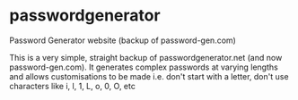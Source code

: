 # passwordgenerator
Password Generator website (backup of password-gen.com)

This is a very simple, straight backup of passwordgenerator.net (and now password-gen.com). 
It generates complex passwords at varying lengths and allows customisations to be made i.e. don't start with a letter, 
don't use characters like i, l, 1, L, o, 0, O, etc
